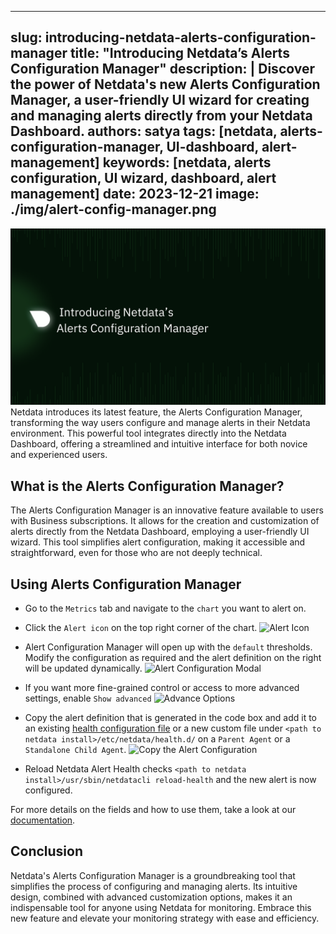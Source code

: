 
---
slug: introducing-netdata-alerts-configuration-manager
title: "Introducing Netdata’s Alerts Configuration Manager"
description: |
  Discover the power of Netdata's new Alerts Configuration Manager, a user-friendly UI wizard for creating and managing alerts directly from your Netdata Dashboard.
authors: satya
tags: [netdata, alerts-configuration-manager, UI-dashboard, alert-management]
keywords: [netdata, alerts configuration, UI wizard, dashboard, alert management]
date: 2023-12-21
image: ./img/alert-config-manager.png
---
![Alerts Configuration Manager](./img/alert-config-manager.png)
Netdata introduces its latest feature, the Alerts Configuration Manager, transforming the way users configure and manage alerts in their Netdata environment. This powerful tool integrates directly into the Netdata Dashboard, offering a streamlined and intuitive interface for both novice and experienced users.

<!--truncate-->

## What is the Alerts Configuration Manager?

The Alerts Configuration Manager is an innovative feature available to users with Business subscriptions. It allows for the creation and customization of alerts directly from the Netdata Dashboard, employing a user-friendly UI wizard. This tool simplifies alert configuration, making it accessible and straightforward, even for those who are not deeply technical.

## Using Alerts Configuration Manager

- Go to the `Metrics` tab and navigate to the `chart` you want to alert on.

- Click the `Alert icon` on the top right corner of the chart.
![Alert Icon](https://github.com/netdata/netdata/assets/96257330/88bb4e86-cbc7-4e01-9c84-6b901188c0de)

- Alert Configuration Manager will open up with the `default` thresholds. Modify the configuration as required and the alert definition on the right will be updated dynamically.
![Alert Configuration Modal](https://github.com/netdata/netdata/assets/96257330/ce39ae64-2ffe-4576-8c92-b7918bb8c91c)

- If you want more fine-grained control or access to more advanced settings, enable `Show advanced` 
![Advance Options](https://github.com/netdata/netdata/assets/96257330/b409b31b-6dc7-484c-a2a4-4e5e471d029b)

- Copy the alert definition that is generated in the code box and add it to an existing [health configuration file](https://learn.netdata.cloud/docs/alerting/health-configuration-reference#edit-health-configuration-files) or a new custom file under `<path to netdata install>/etc/netdata/health.d/` on a `Parent Agent` or a `Standalone Child Agent`.
![Copy the Alert Configuration](https://github.com/netdata/netdata/assets/96257330/c948e280-c6c8-426f-98b1-2b5256cc2707)

- Reload Netdata Alert Health checks `<path to netdata install>/usr/sbin/netdatacli reload-health` and the new alert is now configured.

For more details on the fields and how to use them, take a look at our [documentation](https://learn.netdata.cloud/docs/alerting/creating-alerts-with-the-alerts-configuration-manager).

## Conclusion

Netdata's Alerts Configuration Manager is a groundbreaking tool that simplifies the process of configuring and managing alerts. Its intuitive design, combined with advanced customization options, makes it an indispensable tool for anyone using Netdata for monitoring. Embrace this new feature and elevate your monitoring strategy with ease and efficiency.


